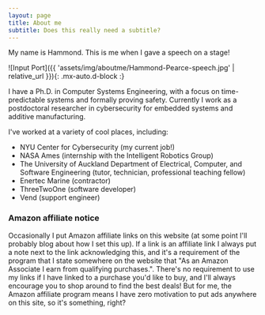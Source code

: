```yaml
---
layout: page
title: About me
subtitle: Does this really need a subtitle?
---
```


My name is Hammond. This is me when I gave a speech on a stage!

![Input Port]({{ 'assets/img/aboutme/Hammond-Pearce-speech.jpg' | relative_url }}){: .mx-auto.d-block :}

I have a Ph.D. in Computer Systems Engineering, with a focus on time-predictable systems and formally proving safety. Currently I work as a postdoctoral researcher in cybersecurity for embedded systems and additive manufacturing.

I've worked at a variety of cool places, including:
* NYU Center for Cybersecurity (my current job!)
* NASA Ames (internship with the Intelligent Robotics Group)
* The University of Auckland Department of Electrical, Computer, and Software Engineering (tutor, technician, professional teaching fellow)
* Enertec Marine (contractor)
* ThreeTwoOne (software developer)
* Vend (support engineer)

### Amazon affiliate notice

Occasionally I put Amazon affiliate links on this website (at some point I'll probably blog about how I set this up). 
If a link is an affiliate link I always put a note next to the link acknowledging this, and it's a requirement of the program that I state somewhere on the website that "As an Amazon Associate I earn from qualifying purchases.". 
There's no requirement to use my links if I have linked to a purchase you'd like to buy, and I'll always encourage you to shop around to find the best deals!
But for me, the Amazon affiliate program means I have zero motivation to put ads anywhere on this site, so it's something, right?
